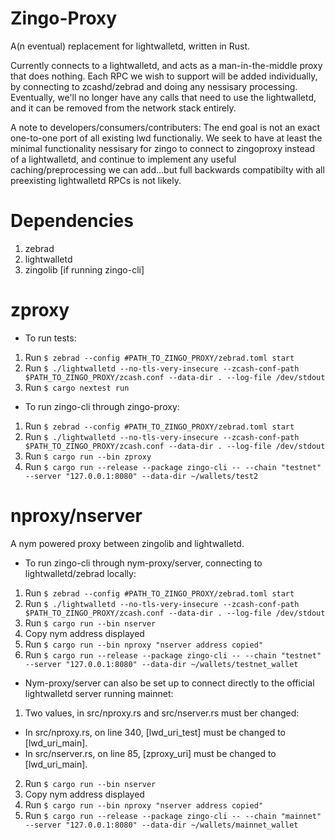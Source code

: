# Zingo-Proxy
A(n eventual) replacement for lightwalletd, written in Rust.

Currently connects to a lightwalletd, and acts as a man-in-the-middle proxy that does nothing. 
Each RPC we wish to support will be added individually, by connecting to zcashd/zebrad and doing any nessisary processing.
Eventually, we'll no longer have any calls that need to use the lightwalletd, and it can be removed from the network stack entirely.

A note to developers/consumers/contributers: The end goal is not an exact one-to-one port of all existing lwd functionaliy.
We seek to have at least the minimal functionality nessisary for zingo to connect to zingoproxy instead of a lightwalletd, 
and continue to implement any useful caching/preprocessing we can add...but full backwards compatibilty with all preexisting lightwalletd RPCs is not likely.

# Dependencies
1) zebrad
2) lightwalletd
3) zingolib [if running zingo-cli]

# zproxy
- To run tests:
1) Run `$ zebrad --config #PATH_TO_ZINGO_PROXY/zebrad.toml start`
2) Run `$ ./lightwalletd --no-tls-very-insecure --zcash-conf-path $PATH_TO_ZINGO_PROXY/zcash.conf --data-dir . --log-file /dev/stdout`
3) Run `$ cargo nextest run`

- To run zingo-cli through zingo-proxy:
1) Run `$ zebrad --config #PATH_TO_ZINGO_PROXY/zebrad.toml start`
2) Run `$ ./lightwalletd --no-tls-very-insecure --zcash-conf-path $PATH_TO_ZINGO_PROXY/zcash.conf --data-dir . --log-file /dev/stdout`
3) Run `$ cargo run --bin zproxy`
3) Run `$ cargo run --release --package zingo-cli -- --chain "testnet" --server "127.0.0.1:8080" --data-dir ~/wallets/test2`

# nproxy/nserver
A nym powered proxy between zingolib and lightwalletd.

- To run zingo-cli through nym-proxy/server, connecting to lightwalletd/zebrad locally:
1) Run `$ zebrad --config #PATH_TO_ZINGO_PROXY/zebrad.toml start`
2) Run `$ ./lightwalletd --no-tls-very-insecure --zcash-conf-path $PATH_TO_ZINGO_PROXY/zcash.conf --data-dir . --log-file /dev/stdout`
3) Run `$ cargo run --bin nserver`
4) Copy nym address displayed
5) Run `$ cargo run --bin nproxy "nserver address copied"`
6) Run `$ cargo run --release --package zingo-cli -- --chain "testnet" --server "127.0.0.1:8080" --data-dir ~/wallets/testnet_wallet`

- Nym-proxy/server can also be set up to connect directly to the official lightwalletd server running mainnet:
1) Two values, in src/nproxy.rs and src/nserver.rs must ber changed:
  - In src/nproxy.rs, on line 340, [lwd_uri_test] must be changed to [lwd_uri_main].
  - In src/nserver.rs, on line 85, [zproxy_uri] must be changed to [lwd_uri_main].
2) Run `$ cargo run --bin nserver`
3) Copy nym address displayed
4) Run `$ cargo run --bin nproxy "nserver address copied"`
5) Run `$ cargo run --release --package zingo-cli -- --chain "mainnet" --server "127.0.0.1:8080" --data-dir ~/wallets/mainnet_wallet`

